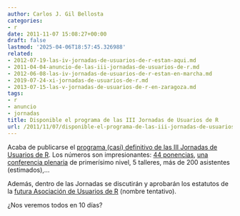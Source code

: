 ```yaml
---
author: Carlos J. Gil Bellosta
categories:
- r
date: 2011-11-07 15:08:27+00:00
draft: false
lastmod: '2025-04-06T18:57:45.326988'
related:
- 2012-07-19-las-iv-jornadas-de-usuarios-de-r-estan-aqui.md
- 2011-04-04-anuncio-de-las-iii-jornadas-de-usuarios-de-r.md
- 2012-06-08-las-iv-jornadas-de-usuarios-de-r-estan-en-marcha.md
- 2019-07-24-xi-jornadas-de-usuarios-de-r.md
- 2013-07-15-las-v-jornadas-de-usuarios-de-r-en-zaragoza.md
tags:
- r
- anuncio
- jornadas
title: Disponible el programa de las III Jornadas de Usuarios de R
url: /2011/11/07/disponible-el-programa-de-las-iii-jornadas-de-usuarios-de-r/
---
```


Acaba de publicarse el [programa (casi) definitivo de las III Jornadas de Usuarios de R](http://usar.org.es/programa.php). Los números son impresionantes: [44 ponencias](http://usar.org.es/mesas.html), [una conferencia plenaria](http://usar.org.es/ponencias/ponencia_invitada.html) de primerísimo nivel, 5 talleres, más de 200 asistentes (estimados),...

Además, dentro de las Jornadas se discutirán y aprobarán los estatutos de la [futura Asociación de Usuarios de R](https://datanalytics.com/2011/10/24/necesitamos-una-asociacion-de-usuarios-de-r/) (nombre tentativo).

¿Nos veremos todos en 10 días?